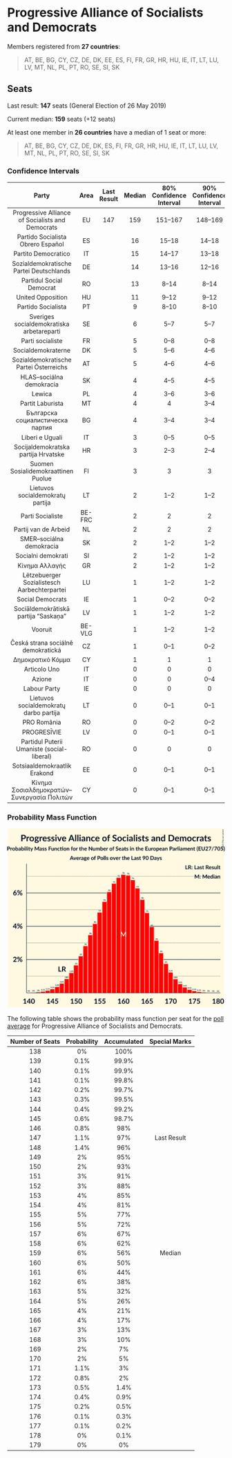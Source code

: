 # Progressive Alliance of Socialists and Democrats

Members registered from **27 countries**:

> AT, BE, BG, CY, CZ, DE, DK, EE, ES, FI, FR, GR, HR, HU, IE, IT, LT, LU, LV, MT, NL, PL, PT, RO, SE, SI, SK

## Seats

Last result: **147** seats (General Election of 26 May 2019)

Current median: **159** seats (+12 seats)

At least one member in **26 countries** have a median of 1 seat or more:

> AT, BE, BG, CY, CZ, DE, DK, ES, FI, FR, GR, HR, HU, IE, IT, LT, LU, LV, MT, NL, PL, PT, RO, SE, SI, SK

### Confidence Intervals

| Party | Area | Last Result | Median | 80% Confidence Interval | 90% Confidence Interval | 95% Confidence Interval | 99% Confidence Interval |
|:-----:|:----:|:-----------:|:------:|:-----------------------:|:-----------------------:|:-----------------------:|:-----------------------:|
| Progressive Alliance of Socialists and Democrats | EU | 147 | 159 | 151–167 | 148–169 | 146–171 | 142–175 |
| Partido Socialista Obrero Español | ES | | 16 | 15–18 | 14–18 | 14–18 | 13–19 |
| Partito Democratico | IT | | 15 | 14–17 | 13–18 | 13–18 | 12–19 |
| Sozialdemokratische Partei Deutschlands | DE | | 14 | 13–16 | 12–16 | 12–16 | 11–17 |
| Partidul Social Democrat | RO | | 13 | 8–14 | 8–14 | 7–14 | 7–15 |
| United Opposition | HU | | 11 | 9–12 | 9–12 | 9–12 | 9–12 |
| Partido Socialista | PT | | 9 | 8–10 | 8–10 | 8–10 | 8–11 |
| Sveriges socialdemokratiska arbetareparti | SE | | 6 | 5–7 | 5–7 | 5–7 | 5–7 |
| Parti socialiste | FR | | 5 | 0–8 | 0–8 | 0–8 | 0–8 |
| Socialdemokraterne | DK | | 5 | 5–6 | 4–6 | 4–6 | 4–7 |
| Sozialdemokratische Partei Österreichs | AT | | 5 | 4–6 | 4–6 | 4–6 | 4–6 |
| HLAS–sociálna demokracia | SK | | 4 | 4–5 | 4–5 | 4–5 | 3–5 |
| Lewica | PL | | 4 | 3–6 | 3–6 | 2–6 | 0–7 |
| Partit Laburista | MT | | 4 | 4 | 3–4 | 3–4 | 3–4 |
| Българска социалистическа партия | BG | | 4 | 3–4 | 3–4 | 3–4 | 3–5 |
| Liberi e Uguali | IT | | 3 | 0–5 | 0–5 | 0–6 | 0–6 |
| Socijaldemokratska partija Hrvatske | HR | | 3 | 2–3 | 2–4 | 2–4 | 2–4 |
| Suomen Sosialidemokraattinen Puolue | FI | | 3 | 3 | 3 | 3–4 | 3–4 |
| Lietuvos socialdemokratų partija | LT | | 2 | 1–2 | 1–2 | 1–2 | 1–2 |
| Parti Socialiste | BE-FRC | | 2 | 2 | 2 | 2 | 2–3 |
| Partij van de Arbeid | NL | | 2 | 2 | 2 | 2 | 1–3 |
| SMER–sociálna demokracia | SK | | 2 | 1–2 | 1–2 | 1–2 | 1–3 |
| Socialni demokrati | SI | | 2 | 1–2 | 1–2 | 1–2 | 1–3 |
| Κίνημα Αλλαγής | GR | | 2 | 1–2 | 1–2 | 1–2 | 1–2 |
| Lëtzebuerger Sozialistesch Aarbechterpartei | LU | | 1 | 1–2 | 1–2 | 1–2 | 1–2 |
| Social Democrats | IE | | 1 | 0–2 | 0–2 | 0–2 | 0–2 |
| Sociāldemokrātiskā partija “Saskaņa” | LV | | 1 | 1–2 | 1–2 | 1–2 | 1–2 |
| Vooruit | BE-VLG | | 1 | 1–2 | 1–2 | 1–2 | 1–2 |
| Česká strana sociálně demokratická | CZ | | 1 | 0–1 | 0–2 | 0–2 | 0–2 |
| Δημοκρατικό Κόμμα | CY | | 1 | 1 | 1 | 1 | 1 |
| Articolo Uno | IT | | 0 | 0 | 0 | 0 | 0–4 |
| Azione | IT | | 0 | 0 | 0–4 | 0–4 | 0–4 |
| Labour Party | IE | | 0 | 0 | 0 | 0 | 0 |
| Lietuvos socialdemokratų darbo partija | LT | | 0 | 0–1 | 0–1 | 0–1 | 0–1 |
| PRO România | RO | | 0 | 0–2 | 0–2 | 0–2 | 0–2 |
| PROGRESĪVIE | LV | | 0 | 0–1 | 0–1 | 0–1 | 0–1 |
| Partidul Puterii Umaniste (social-liberal) | RO | | 0 | 0 | 0 | 0 | 0–2 |
| Sotsiaaldemokraatlik Erakond | EE | | 0 | 0–1 | 0–1 | 0–1 | 0–1 |
| Κίνημα Σοσιαλδημοκρατών–Συνεργασία Πολιτών | CY | | 0 | 0–1 | 0–1 | 0–1 | 0–1 |

### Probability Mass Function

![Graph with seats probability mass function not yet produced](average-2021-05-31-seats-pmf-progressiveallianceofsocialistsanddemocrats.png "Seats Probability Mass Function")

The following table shows the probability mass function per seat for the [poll average](average-2021-05-31.html) for Progressive Alliance of Socialists and Democrats.

| Number of Seats | Probability | Accumulated | Special Marks |
|:---------------:|:-----------:|:-----------:|:-------------:|
| 138 | 0% | 100% |  |
| 139 | 0.1% | 99.9% |  |
| 140 | 0.1% | 99.9% |  |
| 141 | 0.1% | 99.8% |  |
| 142 | 0.2% | 99.7% |  |
| 143 | 0.3% | 99.5% |  |
| 144 | 0.4% | 99.2% |  |
| 145 | 0.6% | 98.7% |  |
| 146 | 0.8% | 98% |  |
| 147 | 1.1% | 97% | Last Result |
| 148 | 1.4% | 96% |  |
| 149 | 2% | 95% |  |
| 150 | 2% | 93% |  |
| 151 | 3% | 91% |  |
| 152 | 3% | 88% |  |
| 153 | 4% | 85% |  |
| 154 | 4% | 81% |  |
| 155 | 5% | 77% |  |
| 156 | 5% | 72% |  |
| 157 | 6% | 67% |  |
| 158 | 6% | 62% |  |
| 159 | 6% | 56% | Median |
| 160 | 6% | 50% |  |
| 161 | 6% | 44% |  |
| 162 | 6% | 38% |  |
| 163 | 5% | 32% |  |
| 164 | 5% | 26% |  |
| 165 | 4% | 21% |  |
| 166 | 4% | 17% |  |
| 167 | 3% | 13% |  |
| 168 | 3% | 10% |  |
| 169 | 2% | 7% |  |
| 170 | 2% | 5% |  |
| 171 | 1.1% | 3% |  |
| 172 | 0.8% | 2% |  |
| 173 | 0.5% | 1.4% |  |
| 174 | 0.4% | 0.9% |  |
| 175 | 0.2% | 0.5% |  |
| 176 | 0.1% | 0.3% |  |
| 177 | 0.1% | 0.2% |  |
| 178 | 0% | 0.1% |  |
| 179 | 0% | 0% |  |


